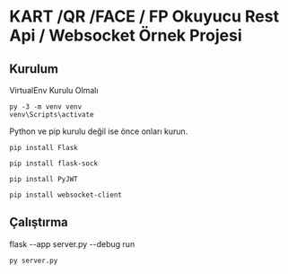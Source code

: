 #  KART /QR /FACE / FP Okuyucu Rest Api / Websocket Örnek Projesi

## **Kurulum**

VirtualEnv Kurulu Olmalı
```
py -3 -m venv venv
venv\Scripts\activate
```
Python ve pip kurulu değil ise önce onları kurun.
```
pip install Flask

pip install flask-sock

pip install PyJWT

pip install websocket-client
```
## **Çalıştırma**

flask --app server.py --debug run
```
py server.py
```
